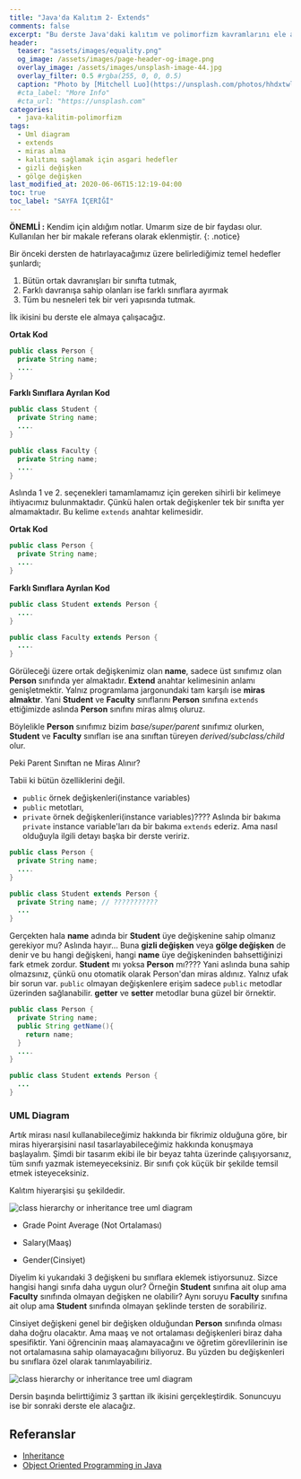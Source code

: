 ```yaml
---
title: "Java'da Kalıtım 2- Extends"
comments: false
excerpt: "Bu derste Java'daki kalıtım ve polimorfizm kavramlarını ele almaya devam edeceğiz. Java'da extends anahtar kelimesinin ne anlama geldiğini ve kullanımını, superclass ve subclass kavramlarını, sınıf hiyerarşisinde UML diyagramı kullanımını göreceğiz. Bununla birlikte bir önceki derste belirlediğimiz kalıtımı sağlamak için asgari hedeflerin ilk ikisini ele alacağız."
header:
  teaser: "assets/images/equality.png"
  og_image: /assets/images/page-header-og-image.png
  overlay_image: /assets/images/unsplash-image-44.jpg
  overlay_filter: 0.5 #rgba(255, 0, 0, 0.5)
  caption: "Photo by [Mitchell Luo](https://unsplash.com/photos/hhdxtwlaAsM) on Unsplash"
  #cta_label: "More Info"
  #cta_url: "https://unsplash.com"
categories:
  - java-kalitim-polimorfizm
tags:
  - Uml diagram
  - extends
  - miras alma
  - kalıtımı sağlamak için asgari hedefler
  - gizli değişken
  - gölge değişken
last_modified_at: 2020-06-06T15:12:19-04:00
toc: true
toc_label: "SAYFA İÇERİĞİ"
---
```


**ÖNEMLİ :** Kendim için aldığım notlar. Umarım size de bir faydası olur. Kullanılan her bir makale referans olarak eklenmiştir.
{: .notice}

Bir önceki dersten de hatırlayacağımız üzere belirlediğimiz temel hedefler şunlardı;

1. Bütün ortak davranışları bir sınıfta tutmak,
2. Farklı davranışa sahip olanları ise farklı sınıflara ayırmak
3. Tüm bu nesneleri tek bir veri yapısında tutmak.

İlk ikisini bu derste ele almaya çalışacağız.

**Ortak Kod**

``` java
public class Person {
  private String name;
  ....
}
```

**Farklı Sınıflara Ayrılan Kod**

``` java
public class Student {
  private String name;
  ....
}

public class Faculty {
  private String name;
  ....
}
```

Aslında 1 ve 2. seçenekleri tamamlamamız için gereken sihirli bir kelimeye ihtiyacımız bulunmaktadır. Çünkü halen ortak değişkenler tek bir sınıfta yer almamaktadır. Bu kelime ``extends`` anahtar kelimesidir.

**Ortak Kod**

``` java
public class Person {
  private String name;
  ....
}
```

**Farklı Sınıflara Ayrılan Kod**

``` java
public class Student extends Person {
  ....
}

public class Faculty extends Person {
  ....
}
```


Görüleceği üzere ortak değişkenimiz olan **name**, sadece üst sınıfımız olan **Person** sınıfında yer almaktadır. **Extend** anahtar kelimesinin anlamı genişletmektir. Yalnız programlama jargonundaki tam karşılı ise **miras almaktır**. Yani **Student** ve **Faculty** sınıflarını **Person** sınıfına `extends` ettiğimizde aslında **Person** sınıfını miras almış oluruz.

Böylelikle **Person** sınıfımız bizim *base/super/parent* sınıfımız olurken, **Student** ve **Faculty** sınıfları ise ana sınıftan türeyen *derived/subclass/child* olur.  


Peki Parent Sınıftan ne Miras Alınır?

Tabii ki bütün özelliklerini değil.

* `public` örnek değişkenleri(instance variables)
* `public` metotları,
* `private` örnek değişkenleri(instance variables)???? Aslında bir bakıma `private` instance variable'ları da bir bakıma `extends` ederiz. Ama nasıl olduğuyla ilgili detayı başka bir derste veririz.



``` java
public class Person {
  private String name;
  ....
}

public class Student extends Person {
  private String name; // ???????????
  ...
}

```



Gerçekten hala **name** adında bir **Student** üye değişkenine sahip olmanız gerekiyor mu? Aslında hayır... Buna **gizli değişken** veya **gölge değişken** de denir ve bu hangi değişkeni, hangi **name** üye değişkeninden bahsettiğinizi fark etmek zordur. **Student** mı yoksa **Person** mı???? Yani aslında buna sahip olmazsınız, çünkü onu otomatik olarak Person'dan miras aldınız. Yalnız ufak bir sorun var. `public` olmayan değişkenlere erişim sadece `public` metodlar üzerinden sağlanabilir. **getter** ve **setter** metodlar buna güzel bir örnektir.


``` java
public class Person {
  private String name;
  public String getName(){
    return name;
  }
  ....
}

public class Student extends Person {
  ...
}

```

### UML Diagram

Artık mirası nasıl kullanabileceğimiz hakkında bir fikrimiz olduğuna göre, bir miras hiyerarşisini nasıl tasarlayabileceğimiz hakkında konuşmaya başlayalım. Şimdi bir tasarım ekibi ile bir beyaz tahta üzerinde çalışıyorsanız, tüm sınıfı yazmak istemeyeceksiniz. Bir sınıfı çok küçük bir şekilde temsil etmek isteyeceksiniz.

Kalıtım hiyerarşisi şu şekildedir.

<img src="{{ site.url }}{{ site.baseurl }}/assets/images/2020-06-20-Java-inheritance2/uml1.png" alt="class hierarchy or inheritance tree uml diagram">

* Grade Point Average (Not Ortalaması)

* Salary(Maaş)

* Gender(Cinsiyet)

Diyelim ki yukarıdaki 3 değişkeni bu sınıflara eklemek istiyorsunuz. Sizce hangisi hangi sınıfa daha uygun olur? Örneğin **Student** sınıfına ait olup ama **Faculty** sınıfında olmayan değişken ne olabilir? Aynı soruyu **Faculty** sınıfına ait olup ama **Student** sınıfında olmayan şeklinde tersten de sorabiliriz.

Cinsiyet değişkeni genel bir değişken olduğundan **Person** sınıfında olması daha doğru olacaktır. Ama maaş ve not ortalaması değişkenleri biraz daha spesifiktir. Yani öğrencinin maaş alamayacağını ve öğretim görevlilerinin ise not ortalamasına sahip olamayacağını biliyoruz. Bu yüzden bu değişkenleri bu sınıflara özel olarak tanımlayabiliriz.

<img src="{{ site.url }}{{ site.baseurl }}/assets/images/2020-06-20-Java-inheritance2/uml2.png" alt="class hierarchy or inheritance tree uml diagram">

Dersin başında belirttiğimiz 3 şarttan ilk ikisini gerçekleştirdik. Sonuncuyu ise bir sonraki derste ele alacağız.

## Referanslar
* [Inheritance](https://docs.oracle.com/javase/tutorial/java/IandI/subclasses.html)
* [Object Oriented Programming in Java](https://www.coursera.org/learn/object-oriented-java?specialization=java-object-oriented)
